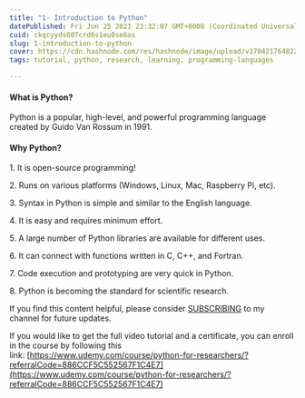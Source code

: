 ```yaml
---
title: "1- Introduction to Python"
datePublished: Fri Jun 25 2021 23:32:07 GMT+0000 (Coordinated Universal Time)
cuid: ckqcyyds607crd6s1eu0se6as
slug: 1-introduction-to-python
cover: https://cdn.hashnode.com/res/hashnode/image/upload/v1704217648221/9d17edb4-a279-4d51-8133-43c7dceb0f22.jpeg
tags: tutorial, python, research, learning, programming-languages

---
```


#### What is Python?

Python is a popular, high-level, and powerful programming language created by Guido Van Rossum in 1991.

#### Why Python?

1\. It is open-source programming!   

2\. Runs on various platforms (Windows, Linux, Mac, Raspberry Pi, etc).

3\. Syntax in Python is simple and similar to the English language.

4\. It is easy and requires minimum effort. 

5\. A large number of Python libraries are available for different uses.

6\. It can connect with functions written in C, C++, and Fortran. 

7\. Code execution and prototyping are very quick in Python.

8\. Python is becoming the standard for scientific research.

If you find this content helpful, please consider [SUBSCRIBING](https://www.youtube.com/channel/UCpbWlHEqBSnJb6i4UemXQpA) to my channel for future updates.

If you would like to get the full video tutorial and a certificate, you can enroll in the course by following this link: [https://www.udemy.com/course/python-for-researchers/?referralCode=886CCF5C552567F1C4E7](https://www.udemy.com/course/python-for-researchers/?referralCode=886CCF5C552567F1C4E7)